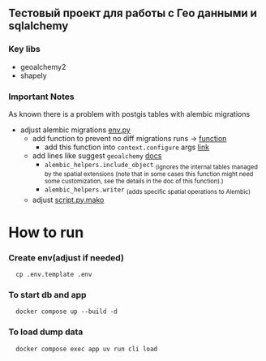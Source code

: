 ## Тестовый проект для работы с Гео данными и sqlalchemy

### Key libs
- geoalchemy2
- shapely

### Important Notes
As known there is a problem with postgis tables with alembic migrations
- adjust alembic migrations [env.py](https://github.com/korneyka3000/postgis_test/blob/src/migrations/env.py)
  - add function to prevent no diff migrations runs -> [function](https://github.com/korneyka3000/postgis_test/blob/src/migrations/env.py#L31-L34)
    - add this function into `context.configure` args [link](https://github.com/korneyka3000/postgis_test/blob/src/migrations/env.py#L66)
  - add lines like suggest `geoalchemy` [docs](https://geoalchemy-2.readthedocs.io/en/stable/alembic.html#helpers)
    - `alembic_helpers.include_object` <sub>(ignores the internal tables managed by the spatial extensions (note that in some cases this function might need some customization, see the details in the doc of this function).)</sub>
    - `alembic_helpers.writer` <sub>(adds specific spatial operations to Alembic)</sub>
  - adjust [script.py.mako](https://github.com/korneyka3000/postgis_test/blob/src/migrations/script.py.mako)

# How to run

### Create env(adjust if needed)
```shell
  cp .env.template .env
```

### To start db and app
```shell
  docker compose up --build -d
```

### To load dump data
```shell
  docker compose exec app uv run cli load
```